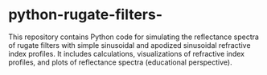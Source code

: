 # python-rugate-filters-
This repository contains Python code for simulating the reflectance spectra of rugate filters with simple sinusoidal and apodized sinusoidal refractive index profiles. It includes calculations, visualizations of refractive index profiles, and plots of reflectance spectra (educational perspective).
